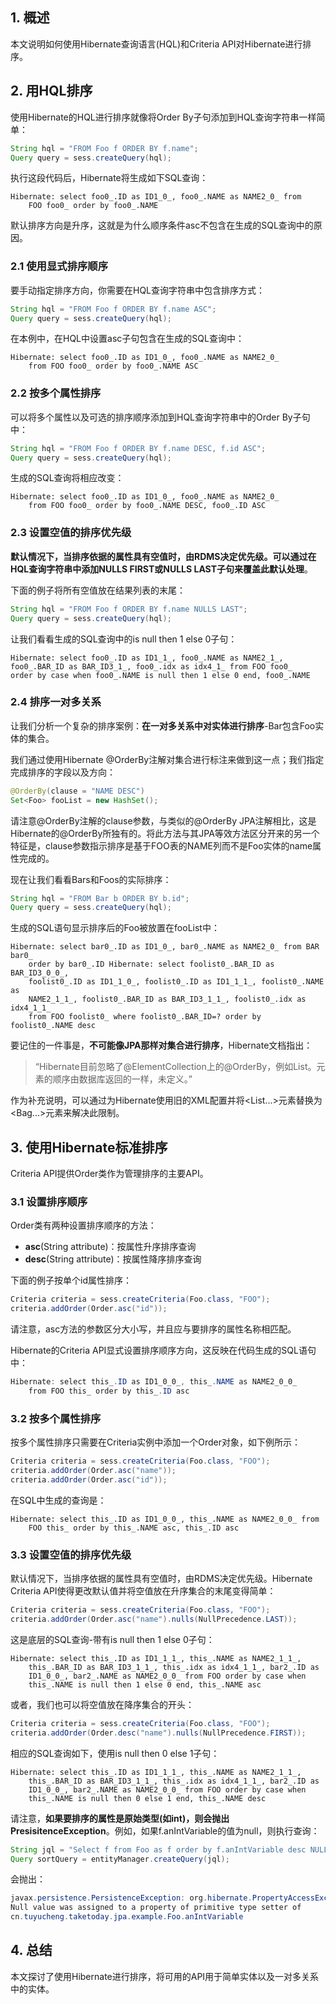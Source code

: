 ## 1. 概述

本文说明如何使用Hibernate查询语言(HQL)和Criteria API对Hibernate进行排序。

## 2. 用HQL排序

使用Hibernate的HQL进行排序就像将Order By子句添加到HQL查询字符串一样简单：

```java
String hql = "FROM Foo f ORDER BY f.name";
Query query = sess.createQuery(hql);
```

执行这段代码后，Hibernate将生成如下SQL查询：

```hql
Hibernate: select foo0_.ID as ID1_0_, foo0_.NAME as NAME2_0_ from 
    FOO foo0_ order by foo0_.NAME
```

默认排序方向是升序，这就是为什么顺序条件asc不包含在生成的SQL查询中的原因。

### 2.1 使用显式排序顺序

要手动指定排序方向，你需要在HQL查询字符串中包含排序方式：

```java
String hql = "FROM Foo f ORDER BY f.name ASC";
Query query = sess.createQuery(hql);
```

在本例中，在HQL中设置asc子句包含在生成的SQL查询中：

```hql
Hibernate: select foo0_.ID as ID1_0_, foo0_.NAME as NAME2_0_ 
    from FOO foo0_ order by foo0_.NAME ASC
```

### 2.2 按多个属性排序

可以将多个属性以及可选的排序顺序添加到HQL查询字符串中的Order By子句中：

```java
String hql = "FROM Foo f ORDER BY f.name DESC, f.id ASC";
Query query = sess.createQuery(hql);
```

生成的SQL查询将相应改变：

```hql
Hibernate: select foo0_.ID as ID1_0_, foo0_.NAME as NAME2_0_ 
    from FOO foo0_ order by foo0_.NAME DESC, foo0_.ID ASC
```

### 2.3 设置空值的排序优先级

**默认情况下，当排序依据的属性具有空值时，由RDMS决定优先级。可以通过在HQL查询字符串中添加NULLS FIRST或NULLS LAST子句来覆盖此默认处理**。

下面的例子将所有空值放在结果列表的末尾：

```java
String hql = "FROM Foo f ORDER BY f.name NULLS LAST";
Query query = sess.createQuery(hql);
```

让我们看看生成的SQL查询中的is null then 1 else 0子句：

```hql
Hibernate: select foo0_.ID as ID1_1_, foo0_.NAME as NAME2_1_, 
foo0_.BAR_ID as BAR_ID3_1_, foo0_.idx as idx4_1_ from FOO foo0_ 
order by case when foo0_.NAME is null then 1 else 0 end, foo0_.NAME
```

### 2.4 排序一对多关系

让我们分析一个复杂的排序案例：**在一对多关系中对实体进行排序**-Bar包含Foo实体的集合。

我们通过使用Hibernate @OrderBy注解对集合进行标注来做到这一点；我们指定完成排序的字段以及方向：

```java
@OrderBy(clause = "NAME DESC")
Set<Foo> fooList = new HashSet();
```

请注意@OrderBy注解的clause参数，与类似的@OrderBy JPA注解相比，这是Hibernate的@OrderBy所独有的。将此方法与其JPA等效方法区分开来的另一个特征是，clause参数指示排序是基于FOO表的NAME列而不是Foo实体的name属性完成的。

现在让我们看看Bars和Foos的实际排序：

```java
String hql = "FROM Bar b ORDER BY b.id";
Query query = sess.createQuery(hql);
```

生成的SQL语句显示排序后的Foo被放置在fooList中：

```hql
Hibernate: select bar0_.ID as ID1_0_, bar0_.NAME as NAME2_0_ from BAR bar0_ 
    order by bar0_.ID Hibernate: select foolist0_.BAR_ID as BAR_ID3_0_0_, 
    foolist0_.ID as ID1_1_0_, foolist0_.ID as ID1_1_1_, foolist0_.NAME as 
    NAME2_1_1_, foolist0_.BAR_ID as BAR_ID3_1_1_, foolist0_.idx as idx4_1_1_ 
    from FOO foolist0_ where foolist0_.BAR_ID=? order by foolist0_.NAME desc
```

要记住的一件事是，**不可能像JPA那样对集合进行排序**，Hibernate文档指出：

>   “Hibernate目前忽略了@ElementCollection上的@OrderBy，例如List<String>。元素的顺序由数据库返回的一样，未定义。”

作为补充说明，可以通过为Hibernate使用旧的XML配置并将<List...>元素替换为<Bag...>元素来解决此限制。

## 3. 使用Hibernate标准排序

Criteria API提供Order类作为管理排序的主要API。

### 3.1 设置排序顺序

Order类有两种设置排序顺序的方法：

-   **asc**(String attribute)：按属性升序排序查询
-   **desc**(String attribute)：按属性降序排序查询

下面的例子按单个id属性排序：

```java
Criteria criteria = sess.createCriteria(Foo.class, "FOO");
criteria.addOrder(Order.asc("id"));
```

请注意，asc方法的参数区分大小写，并且应与要排序的属性名称相匹配。

Hibernate的Criteria API显式设置排序顺序方向，这反映在代码生成的SQL语句中：

```java
Hibernate: select this_.ID as ID1_0_0_, this_.NAME as NAME2_0_0_ 
    from FOO this_ order by this_.ID asc
```

### 3.2 按多个属性排序

按多个属性排序只需要在Criteria实例中添加一个Order对象，如下例所示：

```java
Criteria criteria = sess.createCriteria(Foo.class, "FOO");
criteria.addOrder(Order.asc("name"));
criteria.addOrder(Order.asc("id"));
```

在SQL中生成的查询是：

```hql
Hibernate: select this_.ID as ID1_0_0_, this_.NAME as NAME2_0_0_ from 
    FOO this_ order by this_.NAME asc, this_.ID asc
```

### 3.3 设置空值的排序优先级

默认情况下，当排序依据的属性具有空值时，由RDMS决定优先级。Hibernate Criteria API使得更改默认值并将空值放在升序集合的末尾变得简单：

```java
Criteria criteria = sess.createCriteria(Foo.class, "FOO");
criteria.addOrder(Order.asc("name").nulls(NullPrecedence.LAST));
```

这是底层的SQL查询-带有is null then 1 else 0子句：

```hql
Hibernate: select this_.ID as ID1_1_1_, this_.NAME as NAME2_1_1_, 
    this_.BAR_ID as BAR_ID3_1_1_, this_.idx as idx4_1_1_, bar2_.ID as
    ID1_0_0_, bar2_.NAME as NAME2_0_0_ from FOO order by case when 
    this_.NAME is null then 1 else 0 end, this_.NAME asc
```

或者，我们也可以将空值放在降序集合的开头：

```java
Criteria criteria = sess.createCriteria(Foo.class, "FOO");
criteria.addOrder(Order.desc("name").nulls(NullPrecedence.FIRST));
```

相应的SQL查询如下，使用is null then 0 else 1子句：

```hql
Hibernate: select this_.ID as ID1_1_1_, this_.NAME as NAME2_1_1_, 
    this_.BAR_ID as BAR_ID3_1_1_, this_.idx as idx4_1_1_, bar2_.ID as 
    ID1_0_0_, bar2_.NAME as NAME2_0_0_ from FOO order by case when 
    this_.NAME is null then 0 else 1 end, this_.NAME desc
```

请注意，**如果要排序的属性是原始类型(如int)，则会抛出PresisitenceException**。例如，如果f.anIntVariable的值为null，则执行查询：

```java
String jql = "Select f from Foo as f order by f.anIntVariable desc NULLS FIRST";
Query sortQuery = entityManager.createQuery(jql);
```

会抛出：

```java
javax.persistence.PersistenceException: org.hibernate.PropertyAccessException:
Null value was assigned to a property of primitive type setter of 
cn.tuyucheng.taketoday.jpa.example.Foo.anIntVariable
```

## 4. 总结

本文探讨了使用Hibernate进行排序，将可用的API用于简单实体以及一对多关系中的实体。